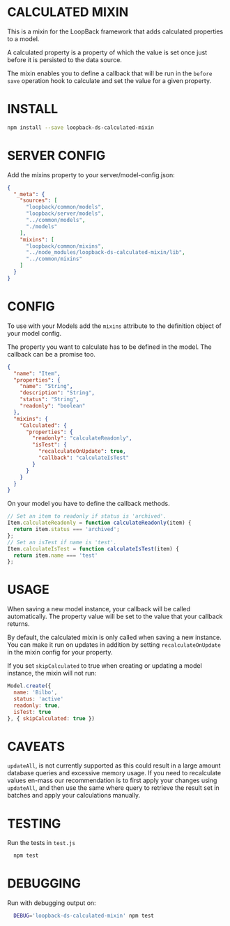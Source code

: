 CALCULATED MIXIN
================

This is a mixin for the LoopBack framework that adds calculated properties to a model.

A calculated property is a property of which the value is set once just before it is persisted to the data source.

The mixin enables you to define a callback that will be run in the `before save` operation hook to calculate and set the
value for a given property.

INSTALL
================

```bash
npm install --save loopback-ds-calculated-mixin
```

SERVER CONFIG
=============
Add the mixins property to your server/model-config.json:

```json
{
  "_meta": {
    "sources": [
      "loopback/common/models",
      "loopback/server/models",
      "../common/models",
      "./models"
    ],
    "mixins": [
      "loopback/common/mixins",
      "../node_modules/loopback-ds-calculated-mixin/lib",
      "../common/mixins"
    ]
  }
}
```

CONFIG
=============

To use with your Models add the `mixins` attribute to the definition object of your model config.

The property you want to calculate has to be defined in the model. The callback can be a promise too.

```json
{
  "name": "Item",
  "properties": {
    "name": "String",
    "description": "String",
    "status": "String",
    "readonly": "boolean"
  },
  "mixins": {
    "Calculated": {
      "properties": {
        "readonly": "calculateReadonly",
        "isTest": {
          "recalculateOnUpdate": true,
          "callback": "calculateIsTest"  
        }
      }
    }
  }
}
```

On your model you have to define the callback methods.

```javascript
// Set an item to readonly if status is 'archived'.
Item.calculateReadonly = function calculateReadonly(item) {
  return item.status === 'archived';
};
// Set an isTest if name is 'test'.
Item.calculateIsTest = function calculateIsTest(item) {
  return item.name === 'test'
};

```

USAGE
=============

When saving a new model instance, your callback will be called automatically. The property value will be set to the value
that your callback returns.

By default, the calculated mixin is only called when saving a new instance. You can make it run on updates in addition
by setting `recalculateOnUpdate` in the mixin config for your property.

If you set `skipCalculated` to true when creating or updating a model instance, the mixin will not run:

```javascript
Model.create({
  name: 'Bilbo',
  status: 'active'
  readonly: true,
  isTest: true
}, { skipCalculated: true })
```

CAVEATS
=============

`updateAll`, is not currently supported as this could result in a large amount database queries and excessive memory
usage. If you need to recalculate values en-mass our recommendation is to first apply your changes using `updateAll`,
and then use the same where query to retrieve the result set in batches and apply your calculations manually.

TESTING
=============

Run the tests in `test.js`

```bash
  npm test
```

DEBUGGING
=============

Run with debugging output on:

```bash
  DEBUG='loopback-ds-calculated-mixin' npm test
```
